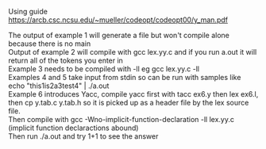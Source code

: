 Using guide  
https://arcb.csc.ncsu.edu/~mueller/codeopt/codeopt00/y_man.pdf  

The output of example 1 will generate a file but won't compile alone because there is no main  
Output of example 2 will compile with gcc lex.yy.c and if you run a.out it will return all of the tokens you enter in  
Example 3 needs to be compiled with -ll eg gcc lex.yy.c -ll  
Examples 4 and 5 take input from stdin so can be run with samples like echo "this1is2a3test4" | ./a.out  
Example 6 introduces Yacc, compile yacc first with tacc ex6.y then lex ex6.l, then cp y.tab.c y.tab.h so it is picked up as a header file by the lex source file.  
Then compile with gcc -Wno-implicit-function-declaration -ll lex.yy.c (implicit function declaractions abound)  
Then run ./a.out and try 1+1 to see the answer  
